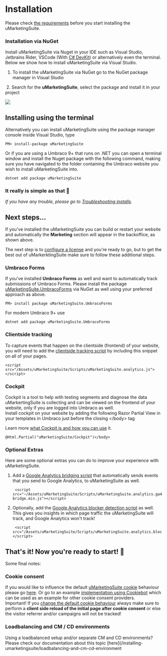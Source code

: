 # Installation

Please check [the requirements](/installing-umarketingsuite/system-requirements/) before you start installing the uMarketingSuite.

### Installation via NuGet

Install uMarketingSuite via Nuget in your IDE such as Visual Studio, Jetbrains Rider, VSCode (With [C# DevKit](https://marketplace.visualstudio.com/items?itemName=ms-dotnettools.csdevkit)) or alternatively even the terminal. Below we show how to install uMarketingSuite via Visual Studio.

1. To install the uMarketingSuite via NuGet go to the NuGet package manager in Visual Studio  
  
![]()
2. Search for the **uMarketingSuite**, select the package and install it in your project  
  
![](?width=580&amp;height=359&amp;mode=max)

## Installing using the terminal

Alternatively you can install uMarketingSuite using the package manager console inside Visual Studio, type

    PM> install-package uMarketingSuite

Or if you are using a Umbraco 9+ that runs on .NET you can open a terminal window and install the Nuget package with the following command, making sure you have navigated to the folder containing the Umbraco website you wish to install uMarketingSuite into.

    dotnet add package uMarketingSuite

### It really is simple as that 🎉

*If you have any trouble, please go to [Troubleshooting installs](/installing-umarketingsuite/troubleshooting-installs/).*

## Next steps...

![]()  
If you've installed the uMarketingSuite you can build or restart your website and automatically the **Marketing** section will appear in the backoffice, as shown above.

The next step is to [configure a license](/installing-umarketingsuite/licensing/) and you're ready to go, but to get the best out of uMarkerktingSuite make sure to follow these additional steps.

### Umbraco Forms

If you've installed **Umbraco Forms** as well and want to automatically track submissions of Umbraco Forms. Please install the package [uMarketingSuite.UmbracoForms](https://www.nuget.org/packages/uMarketingSuite.UmbracoForms) via NuGet as well using your preferred approach as above.

    PM> install package uMarketingSuite.UmbracoForms

For modern Umbraco 9+ use

    dotnet add package uMarketingSuite.UmbracoForms

### Clientside tracking

To capture events that happen on the clientside (frontend) of your website, you will need to add the [clientside tracking script](/analytics/clientside-events-and-additional-javascript-files/additional-measurements-with-our-ums-analytics-scripts/) by including this snippet on all of your pages.

    <script src="/Assets/uMarketingSuite/Scripts/uMarketingSuite.analytics.js"></script>

### Cockpit

Cockpit is a tool to help with testing segments and diagnose the data uMarkertingSuite is collecting and can be viewed on the frontend of your website, only if you are logged into Umbraco as well.  
Install cockpit on your website by adding the following Razor Partial View in your templates in Umbraco just before the closing &lt;/body&gt; tag

Learn more [what Cockpit is and how you can use](/installing-umarketingsuite/cockpit/) it.

    @Html.Partial("uMarketingSuite/Cockpit")</body>

### Optional Extras

Here are some optional extras you can do to improve your experience with uMarketingSuite.

1. Add a [Google Analytics bridging script](/analytics/clientside-events-and-additional-javascript-files/bridging-library-for-google-analytics/) that automatically sends events that you send to Google Analytics, to uMarketingSuite as well.

        <script src="~/Assets/uMarketingSuite/Scripts/uMarketingSuite.analytics.ga4-bridge.min.js"></script>
2. Optionally, add the [Google Analytics blocker detection script](/analytics/clientside-events-and-additional-javascript-files/google-analytics-blocker-detection/) as well. This gives you insights in which page traffic the uMarketingSuite will track, and Google Analytics won't track!

        <script src="/Assets/uMarketingSuite/Scripts/uMarketingSuite.analytics.blockerdetection.js"></script>

## That's it! Now you're ready to start! 🚀

Some final notes:

### Cookie consent

If you would like to influence the default [uMarketingSuite cookie](/the-umarketingsuite-broad-overview/the-umarketingsuite-cookie/) behaviour please go [here](/security-privacy/gdpr/). Or go to an example [implementation using Cookiebot](/security-privacy/gdpr/how-to-become-gdpr-compliant-using-cookiebot/) which can be used as an example for other cookie consent providers.   
Important! If you [change the default cookie behaviour](/the-umarketingsuite-broad-overview/the-umarketingsuite-cookie/module-permissions/) always make sure to perform a **client side reload of the initial page after cookie consent** or else the visitor referrer and/or campaigns will not be tracked!

### Loadbalancing and CM / CD environments

Using a loadbalanced setup and/or separate CM and CD environments? Please check our documentation about this topic [here](/installing-umarketingsuite/loadbalancing-and-cm-cd-environment